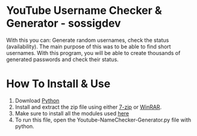 # YouTube Username Checker & Generator - sossigdev
With this you can: Generate random usernames, check the status (availability). The main purpose of this was to be able to find short usernames.
With this program, you will be able to create thousands of generated passwords and check their status.


# How To Install & Use
1. Download [Python](https://www.python.org/downloads/)
2. Install and extract the zip file using either [7-zip](https://www.7-zip.org/download.html) or [WinRAR](https://www.win-rar.com/download.html).
3. Make sure to install all the modules used [here](https://github.com/sossigdev/YouTube-NameChecker-Generator/blob/main/Youtube-NameChecker-Generator/modules.txt)
4. To run this file, open the Youtube-NameChecker-Generator.py file with python.
